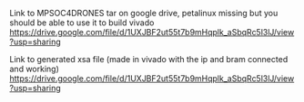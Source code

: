 Link to MPSOC4DRONES tar on google drive, petalinux missing but you should be able to use it to build vivado
https://drive.google.com/file/d/1UXJBF2ut55t7b9mHqplk_aSbqRc5l3lJ/view?usp=sharing

Link to generated xsa file (made in vivado with the ip and bram connected and working)
https://drive.google.com/file/d/1UXJBF2ut55t7b9mHqplk_aSbqRc5l3lJ/view?usp=sharing
